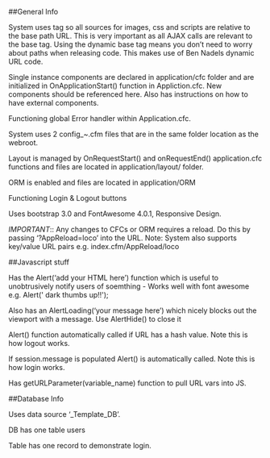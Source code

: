 ##General Info

System uses <base href=”#request.webRoot#”> tag so all sources for images, css and scripts are relative to the base path URL. This is very important as all AJAX calls are relevant to the base tag. Using the dynamic base tag means you don’t need to worry about paths when releasing code. This makes use of Ben Nadels dynamic URL code.

Single instance components are declared in application/cfc folder and are initialized in OnApplicationStart() function in Appliction.cfc. New components should be referenced here. Also has instructions on how to have external components.

Functioning global Error handler within Application.cfc.

System uses 2 config_~.cfm files that are in the same folder location as the webroot.

Layout is managed by OnRequestStart() and onRequestEnd() application.cfc functions and files are located in application/layout/ folder.

ORM is enabled and files are located in application/ORM

Functioning Login & Logout buttons

Uses bootstrap 3.0 and FontAwesome 4.0.1, Responsive Design.

*IMPORTANT*:: Any changes to CFCs or ORM requires a reload. Do this by passing ‘?AppReload=loco’ into the URL. Note: System also supports key/value URL pairs e.g. index.cfm/AppReload/loco




##Javascript stuff

Has the Alert(‘add your HTML here’) function which is useful to unobtrusively notify users of soemthing - Works well with font awesome e.g. Alert('<i class="fa fa-thumbs-up"></i> dark thumbs up!!');

Also has an AlertLoading(‘your message here’) which nicely blocks out the viewport with a message. Use AlertHide() to close it

Alert() function automatically called if URL has a hash value. Note this is how logout works.

If session.message is populated Alert() is automatically called. Note this is how login works.

Has getURLParameter(variable_name) function to pull URL vars into JS.




##Database Info

Uses data source ‘_Template_DB’.

DB has one table users 

Table has one record to demonstrate login.
